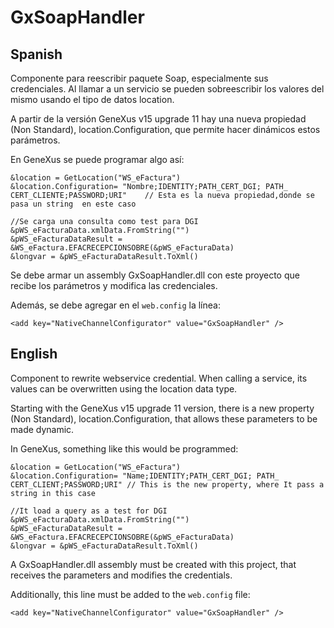 # GxSoapHandler
## Spanish
Componente para reescribir paquete Soap, especialmente sus credenciales. Al llamar a un servicio se pueden sobreescribir los valores del mismo usando el tipo de datos location.

A partir de la versión GeneXus v15 upgrade 11 hay una nueva propiedad (Non Standard), location.Configuration, que permite hacer dinámicos estos parámetros.

En GeneXus se puede programar algo  así: 

```
&location = GetLocation("WS_eFactura")
&location.Configuration= "Nombre;IDENTITY;PATH_CERT_DGI; PATH_ CERT_CLIENTE;PASSWORD;URI"    // Esta es la nueva propiedad,donde se pasa un string  en este caso

//Se carga una consulta como test para DGI
&pWS_eFacturaData.xmlData.FromString("")
&pWS_eFacturaDataResult = &WS_eFactura.EFACRECEPCIONSOBRE(&pWS_eFacturaData)
&longvar = &pWS_eFacturaDataResult.ToXml()
```

Se debe armar un assembly GxSoapHandler.dll con este proyecto que recibe los parámetros y modifica las credenciales.

Además, se debe agregar en el `web.config` la línea:
```
<add key="NativeChannelConfigurator" value="GxSoapHandler" />
```
    
## English
Component to rewrite webservice credential. When calling a service, its values ​​can be overwritten using the location data type.

Starting with the GeneXus v15 upgrade 11 version, there is a new property (Non Standard), location.Configuration, that allows these parameters to be made dynamic. 

In GeneXus, something like this would be programmed:

```
&location = GetLocation("WS_eFactura") 
&location.Configuration= "Name;IDENTITY;PATH_CERT_DGI; PATH_ CERT_CLIENT;PASSWORD;URI" // This is the new property, where It pass a string in this case

//It load a query as a test for DGI
&pWS_eFacturaData.xmlData.FromString("")
&pWS_eFacturaDataResult = &WS_eFactura.EFACRECEPCIONSOBRE(&pWS_eFacturaData)
&longvar = &pWS_eFacturaDataResult.ToXml()
```

A GxSoapHandler.dll assembly must be created with this project, that receives the parameters and modifies the credentials.

Additionally, this line must be added to the `web.config` file:
```
<add key="NativeChannelConfigurator" value="GxSoapHandler" />
```
